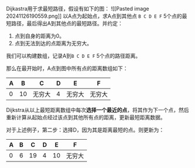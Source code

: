 Dijkastra用于求最短路径，假设有如下的图：
![[Pasted image 20241126190559.png]]
以A点为起始点，求A点到其他点 `B C D E F` 5个点的最短路径，最后得出A到其他点的最短路径。并约定：
1. 点到自身的距离为0。
2. 点到无法到达的点距离为无穷大。

我们可以构建数组，记录A到`B C D E F` 5个点的路径距离。

那么在最开始时，A点到图中所有点的距离数组如下：

| A   | B   | C   | D   | E   | F   |
| --- | --- | --- | --- | --- | --- |
| 0   | 10  | 无穷大 | 4   | 无穷大 | 无穷大 |
Dijkstra从以上最短距离数组中每次**选择一个最近的点**，将其作为下一个点，然后重新计算从起始点经过该点到其他所有点的距离，更新最短距离数据。

对于上述例子，第二步：选择D，因为其是距离最短的点。则更新为：

|A|B|C|D|E|F|
|---|---|---|---|---|---|
|0|6|19|4|10|无穷大|

